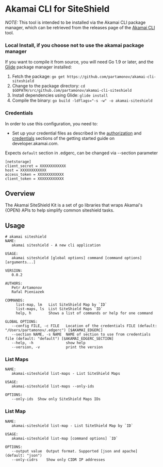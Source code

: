 # Akamai CLI for SiteShield
*NOTE:* This tool is intended to be installed via the Akamai CLI package manager, which can be retrieved from the releases page of the [Akamai CLI](https://github.com/akamai/cli) tool.

### Local Install, if you choose not to use the akamai package manager
If you want to compile it from source, you will need Go 1.9 or later, and the [Glide](https://glide.sh) package manager installed:
1. Fetch the package:
   `go get https://github.com/partamonov/akamai-cli-siteshield`
1. Change to the package directory:
   `cd $GOPATH/src/github.com/partamonov/akamai-cli-siteshield`
1. Install dependencies using Glide:
   `glide install`
1. Compile the binary:
   `go build -ldflags="-s -w" -o akamai-siteshield`

### Credentials
In order to use this configuration, you need to:
* Set up your credential files as described in the [authorization](https://developer.akamai.com/introduction/Prov_Creds.html) and [credentials](https://developer.akamai.com/introduction/Conf_Client.html) sections of the getting started guide on developer.akamai.com.

Expects `default` section in .edgerc, can be changed via --section parameter

```
[netstorage]
client_secret = XXXXXXXXXXXX
host = XXXXXXXXXXXX
access_token = XXXXXXXXXXXX
client_token = XXXXXXXXXXXX
```

## Overview
The Akamai SiteShield Kit is a set of go libraries that wraps Akamai's {OPEN} APIs to help simplify common siteshield tasks.

## Usage
```shell
# akamai siteshield
NAME:
   akamai siteshield - A new cli application

USAGE:
   akamai siteshield [global options] command [command options] [arguments...]

VERSION:
   0.0.2

AUTHORS:
   Petr Artamonov
   Rafal Pieniazek

COMMANDS:
     list-map, lm   List SiteShield Map by `ID`
     list-maps, ls  List SiteShield Maps `ID`
     help, h        Shows a list of commands or help for one command

GLOBAL OPTIONS:
   --config FILE, -c FILE   Location of the credentials FILE (default: "/Users/partamonov/.edgerc") [$AKAMAI_EDGERC]
   --section NAME, -s NAME  NAME of section to use from credentials file (default: "default") [$AKAMAI_EDGERC_SECTION]
   --help, -h               show help
   --version, -v            print the version
```

### List Maps
```shell
NAME:
   akamai-siteshield list-maps - List SiteShield Maps

USAGE:
   akamai-siteshield list-maps --only-ids

OPTIONS:
   --only-ids  Show only SiteShield Maps IDs
```

### List Map
```shell
NAME:
   akamai-siteshield list-map - List SiteShield Map by `ID`

USAGE:
   akamai-siteshield list-map [command options] `ID`

OPTIONS:
   --output value  Output format. Supported [json and apache] (default: "json")
   --only-cidrs    Show only CIDR IP addresses
```